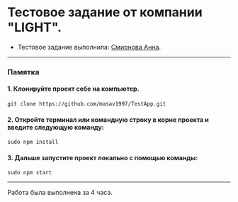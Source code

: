 # Тестовое задание от компании "LIGHT".

* Тестовое задание выполнила: [Смирнова Анна](https://github.com/masav1997).

---

### Памятка

#### 1. Клонируйте проект себе на компьютер.

```
git clone https://github.com/masav1997/TestApp.git
```

#### 2. Откройте терминал или командную строку в корне проекта и введите следующую команду:

```
sudo npm install
```

#### 3. Дальше запустите проект локально с помощью команды:

```
sudo npm start
```

---

Работа была выполнена за 4 часа.
